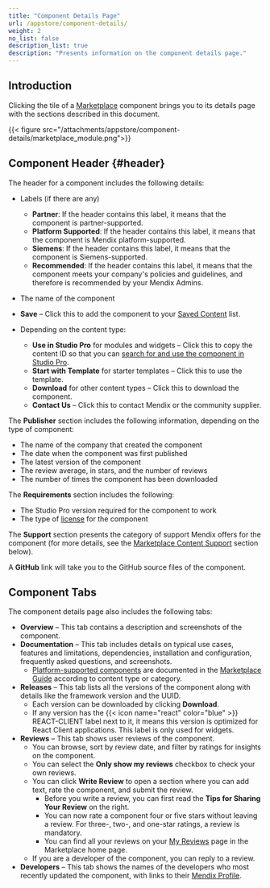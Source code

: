 ```yaml
---
title: "Component Details Page"
url: /appstore/component-details/
weight: 2
no_list: false
description_list: true
description: "Presents information on the component details page."
---
```

## Introduction

Clicking the tile of a [Marketplace](https://marketplace.mendix.com/) component brings you to its details page with the sections described in this document.

{{< figure src="/attachments/appstore/component-details/marketplace_module.png">}}

## Component Header {#header}

The header for a component includes the following details:

* Labels (if there are any)

    * **Partner**: If the header contains this label, it means that the component is partner-supported.
    * **Platform Supported**: If the header contains this label, it means that the component is Mendix platform-supported. 
    * **Siemens**: If the header contains this label, it means that the component is Siemens-supported.
    * **Recommended**: If the header contains this label, it means that the component meets your company's policies and guidelines, and therefore is recommended by your Mendix Admins.
    
* The name of the component
* **Save** – Click this to add the component to your [Saved Content](/appstore/home-page/#personal) list.
* Depending on the content type:

    * **Use in Studio Pro** for modules and widgets – Click this to copy the content ID so that you can [search for and use the component in Studio Pro](/appstore/use-content/#current-sp).
    * **Start with Template** for starter templates – Click this to use the template.
    * **Download** for other content types – Click this to download the component.
    * **Contact Us** – Click this to contact Mendix or the community supplier.

The **Publisher** section includes the following information, depending on the type of component:

* The name of the company that created the component
* The date when the component was first published <!-- This is a bit confusing, since the UI is "Updated on", which hints towards an update, not an upload -->
* The latest version of the component
* The review average, in stars, and the number of reviews
* The number of times the component has been downloaded

The **Requirements** section includes the following:

* The Studio Pro version required for the component to work
* The type of [license](/appstore/submit-content/#license) for the component

The **Support** section presents the category of support Mendix offers for the component (for more details, see the [Marketplace Content Support](/appstore/marketplace-content-support/) section below).

A **GitHub** link will take you to the GitHub source files of the component.

## Component Tabs

The component details page also includes the following tabs:

* **Overview** – This tab contains a description and screenshots of the component.
* **Documentation** – This tab includes details on typical use cases, features and limitations, dependencies, installation and configuration, frequently asked questions, and screenshots.
    * [Platform-supported components](/appstore/marketplace-content-support/#category) are documented in the [Marketplace Guide](/appstore/) according to content type or category.
* **Releases** – This tab lists all the versions of the component along with details like the framework version and the UUID.
    * Each version can be downloaded by clicking **Download**.
    * If any version has the <text class="badge badge-pill badge-react" style="margin-left:0px">{{< icon name="react" color="blue" >}} REACT-CLIENT</text> label next to it, it means this version is optimized for React Client applications. This label is only used for widgets.
* **Reviews** – This tab shows user reviews of the component.
    * You can browse, sort by review date, and filter by ratings for insights on the component.
    * You can select the **Only show my reviews** checkbox to check your own reviews.
    * You can click **Write Review** to open a section where you can add text, rate the component, and submit the review.
        * Before you write a review, you can first read the **Tips for Sharing Your Review** on the right. 
        * You can now rate a component four or five stars without leaving a review. For three-, two-, and one-star ratings, a review is mandatory.
        * You can find all your reviews on your [My Reviews](/appstore/home-page/#my-reviews) page in the Marketplace home page.
    * If you are a developer of the component, you can reply to a review.
* **Developers** – This tab shows the names of the developers who most recently updated the component, with links to their [Mendix Profile](/mendix-profile/).
